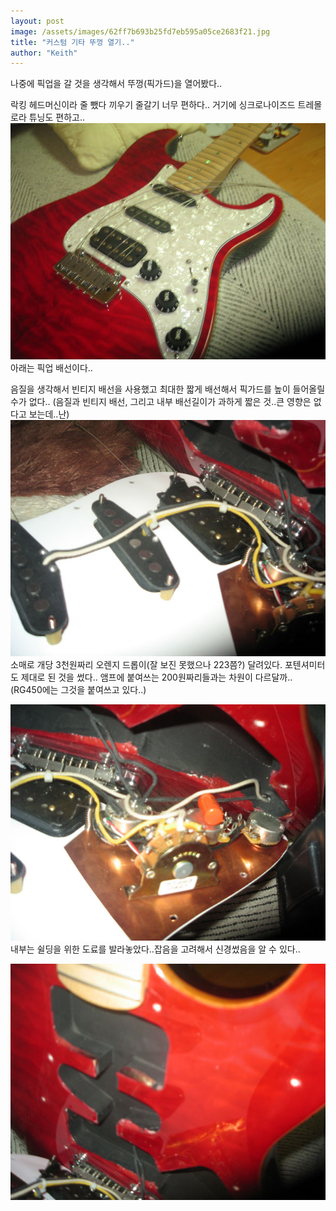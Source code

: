 ```yaml
---
layout: post
image: /assets/images/62ff7b693b25fd7eb595a05ce2683f21.jpg
title: "커스텀 기타 뚜껑 열기.."
author: "Keith"
---
```


나중에 픽업을 갈 것을 생각해서 뚜껑(픽가드)을 열어봤다..

락킹 헤드머신이라 줄 뺐다 끼우기 줄갈기 너무 편하다..
거기에 싱크로나이즈드 트레몰로라 튜닝도 편하고..
![image](/assets/images/62ff7b693b25fd7eb595a05ce2683f21.jpg)
아래는 픽업 배선이다..

음질을 생각해서 빈티지 배선을 사용했고 최대한 짧게 배선해서 픽가드를 높이 들어올릴 수가 없다..
(음질과 빈티지 배선, 그리고 내부 배선길이가 과하게 짧은 것..큰 영향은 없다고 보는데..난)
![image](/assets/images/2fac680102eb1d28c5037211d9910eb8.jpg)
소매로 개당 3천원짜리 오렌지 드롭이(잘 보진 못했으나 223쯤?) 달려있다.
포텐셔미터도 제대로 된 것을 썼다.. 앰프에 붙여쓰는 200원짜리들과는 차원이 다르달까..
(RG450에는 그것을 붙여쓰고 있다..)

![image](/assets/images/37e76af99361f699e975fdc71cfa269a.jpg)
내부는 쉴딩을 위한 도료를 발라놓았다..잡음을 고려해서 신경썼음을 알 수 있다..

![image](/assets/images/34c0c7e52cd3613e6cf1b5c654df49ce.jpg)



